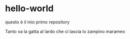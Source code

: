 # hello-world
questo è il mio primo repository

Tanto va la gatta al lardo che ci lascia lo zampino
marameo

